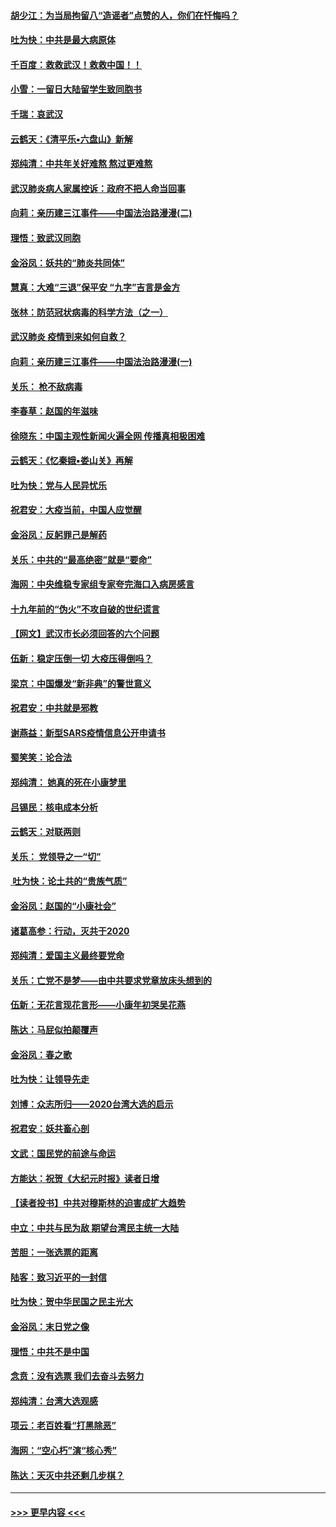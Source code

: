 #### [胡少江：为当局拘留八“造谣者”点赞的人，你们在忏悔吗？](../pages/nsc993/n11836801.md?t=02020733) 
#### [吐为快：中共是最大病原体](../pages/nsc993/n11836748.md?t=02020733) 
#### [千百度：救救武汉！救救中国！！](../pages/nsc993/n11836145.md?t=02020733) 
#### [小雪：一留日大陆留学生致同胞书](../pages/nsc993/n11834624.md?t=02020733) 
#### [千瑞：哀武汉](../pages/nsc993/n11833647.md?t=02020733) 
#### [云鹤天：《清平乐▪六盘山》新解](../pages/nsc993/n11833611.md?t=02020733) 
#### [郑纯清：中共年关好难熬 熬过更难熬](../pages/nsc993/n11833489.md?t=02020733) 
#### [武汉肺炎病人家属控诉：政府不把人命当回事](../pages/nsc993/n11833205.md?t=02020733) 
#### [向莉：亲历建三江事件——中国法治路漫漫(二)](../pages/nsc993/n11829102.md?t=02020733) 
#### [理悟：致武汉同胞](../pages/nsc993/n11831522.md?t=02020733) 
#### [金浴凤：妖共的“肺炎共同体”](../pages/nsc993/n11829448.md?t=02020733) 
#### [慧真：大难“三退”保平安 “九字”吉言是金方](../pages/nsc993/n11829501.md?t=02020733) 
#### [张林：防范冠状病毒的科学方法（之一）](../pages/nsc993/n11828618.md?t=02020733) 
#### [武汉肺炎 疫情到来如何自救？](../pages/nsc993/n11827632.md?t=02020733) 
#### [向莉：亲历建三江事件——中国法治路漫漫(一)](../pages/nsc993/n11827190.md?t=02020733) 
#### [关乐： 枪不敌病毒](../pages/nsc993/n11826746.md?t=02020733) 
#### [李春草：赵国的年滋味](../pages/nsc993/n11826321.md?t=02020733) 
#### [徐晓东：中国主观性新闻火遍全网 传播真相极困难](../pages/nsc993/n11826508.md?t=02020733) 
#### [云鹤天：《忆秦娥▪娄山关》再解](../pages/nsc993/n11824682.md?t=02020733) 
#### [吐为快：党与人民异忧乐](../pages/nsc993/n11824660.md?t=02020733) 
#### [祝君安：大疫当前，中国人应觉醒](../pages/nsc993/n11821946.md?t=02020733) 
#### [金浴凤：反躬罪己是解药](../pages/nsc993/n11820280.md?t=02020733) 
#### [关乐：中共的“最高绝密”就是“要命”](../pages/nsc993/n11816946.md?t=02020733) 
#### [海网：中央维稳专家组专家夸完海口入病房感言](../pages/nsc993/n11815138.md?t=02020733) 
#### [十九年前的“伪火”不攻自破的世纪谎言](../pages/nsc993/n11813238.md?t=02020733) 
#### [【网文】武汉市长必须回答的六个问题](../pages/nsc993/n11813848.md?t=02020733) 
#### [伍新：稳定压倒一切 大疫压得倒吗？](../pages/nsc993/n11812634.md?t=02020733) 
#### [梁京：中国爆发“新非典”的警世意义](../pages/nsc993/n11812554.md?t=02020733) 
#### [祝君安：中共就是邪教](../pages/nsc993/n11812431.md?t=02020733) 
#### [谢燕益：新型SARS疫情信息公开申请书](../pages/nsc993/n11808840.md?t=02020733) 
#### [蜀笑笑：论合法](../pages/nsc993/n11808064.md?t=02020733) 
#### [郑纯清： 她真的死在小康梦里](../pages/nsc993/n11806623.md?t=02020733) 
#### [吕锡民：核电成本分析](../pages/nsc993/n11806284.md?t=02020733) 
#### [云鹤天：对联两则](../pages/nsc993/n11805957.md?t=02020733) 
#### [关乐： 党领导之一“切”](../pages/nsc993/n11804505.md?t=02020733) 
#### [ 吐为快：论土共的“贵族气质”](../pages/nsc993/n11804490.md?t=02020733) 
#### [金浴凤：赵国的“小康社会”](../pages/nsc993/n11804452.md?t=02020733) 
#### [诸葛高参：行动，灭共于2020](../pages/nsc993/n11804120.md?t=02020733) 
#### [郑纯清：爱国主义最终要党命](../pages/nsc993/n11802197.md?t=02020733) 
#### [关乐：亡党不是梦——由中共要求党章放床头想到的](../pages/nsc993/n11802156.md?t=02020733) 
#### [伍新：无花言现花言形——小康年初哭吴花燕](../pages/nsc993/n11800044.md?t=02020733) 
#### [陈达：马屁似拍颠覆声](../pages/nsc993/n11800010.md?t=02020733) 
#### [金浴凤：春之歌](../pages/nsc993/n11797687.md?t=02020733) 
#### [吐为快：让领导先走](../pages/nsc993/n11797512.md?t=02020733) 
#### [刘博：众志所归——2020台湾大选的启示](../pages/nsc993/n11796878.md?t=02020733) 
#### [祝君安：妖共畜心剖](../pages/nsc993/n11794273.md?t=02020733) 
#### [文武：国民党的前途与命运](../pages/nsc993/n11794198.md?t=02020733) 
#### [方能达：祝贺《大纪元时报》读者日增](../pages/nsc993/n11793807.md?t=02020733) 
#### [【读者投书】中共对穆斯林的迫害成扩大趋势](../pages/nsc993/n11791371.md?t=02020733) 
#### [中立：中共与民为敌 期望台湾民主统一大陆](../pages/nsc993/n11790392.md?t=02020733) 
#### [苦胆：一张选票的距离](../pages/nsc993/n11788914.md?t=02020733) 
#### [陆客：致习近平的一封信](../pages/nsc993/n11788867.md?t=02020733) 
#### [吐为快：贺中华民国之民主光大](../pages/nsc993/n11788618.md?t=02020733) 
#### [金浴凤：末日党之像](../pages/nsc993/n11787475.md?t=02020733) 
#### [理悟：中共不是中国](../pages/nsc993/n11787463.md?t=02020733) 
#### [念贲：没有选票  我们去奋斗去努力](../pages/nsc993/n11787398.md?t=02020733) 
#### [郑纯清：台湾大选观感](../pages/nsc993/n11786210.md?t=02020733) 
#### [项云：老百姓看“打黑除恶”](../pages/nsc993/n11785398.md?t=02020733) 
#### [海网：“空心朽”演“核心秀”](../pages/nsc993/n11783874.md?t=02020733) 
#### [陈达：天灭中共还剩几步棋？](../pages/nsc993/n11783719.md?t=02020733) 

----
#### [ >>> 更早内容 <<< ](../indexes/nsc993-earlier.md)
